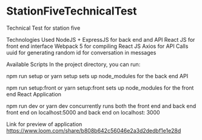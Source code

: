 # StationFiveTechnicalTest
Technical Test for station five

Technologies Used
NodeJS + ExpressJS for back end and API
React JS for front end interface
Webpack 5 for compiling React JS
Axios for API Calls
uuid for generating random id for conversation in messages

Available Scripts
In the project directory, you can run:

npm run setup or yarn setup
sets up node_modules for the back end API 

npm run setup:front or yarn setup:front
sets up node_modules for the front end React Application 

npm run dev or yarn dev 
concurrently runs both the front end and back end front end on localhost:5000 and back end on localhost: 3000

Link for preview of application
https://www.loom.com/share/b808b642c56046e2a3d2dedbf1e1e28d
